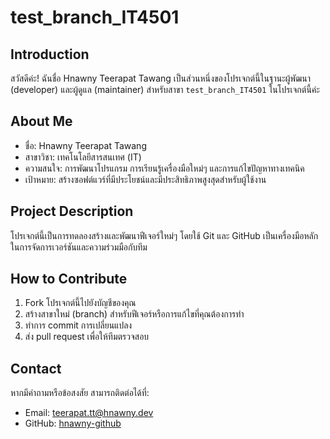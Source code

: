 # test_branch_IT4501

## Introduction
สวัสดีค่ะ! ฉันชื่อ Hnawny Teerapat Tawang เป็นส่วนหนึ่งของโปรเจกต์นี้ในฐานะผู้พัฒนา (developer) และผู้ดูแล (maintainer) สำหรับสาขา `test_branch_IT4501` ในโปรเจกต์นี้ค่ะ

## About Me
- ชื่อ: Hnawny Teerapat Tawang
- สาขาวิชา: เทคโนโลยีสารสนเทศ (IT)
- ความสนใจ: การพัฒนาโปรแกรม การเรียนรู้เครื่องมือใหม่ๆ และการแก้ไขปัญหาทางเทคนิค
- เป้าหมาย: สร้างซอฟต์แวร์ที่มีประโยชน์และมีประสิทธิภาพสูงสุดสำหรับผู้ใช้งาน

## Project Description
โปรเจกต์นี้เป็นการทดลองสร้างและพัฒนาฟีเจอร์ใหม่ๆ โดยใช้ Git และ GitHub เป็นเครื่องมือหลักในการจัดการเวอร์ชันและความร่วมมือกับทีม

## How to Contribute
1. Fork โปรเจกต์นี้ไปยังบัญชีของคุณ
2. สร้างสาขาใหม่ (branch) สำหรับฟีเจอร์หรือการแก้ไขที่คุณต้องการทำ
3. ทำการ commit การเปลี่ยนแปลง
4. ส่ง pull request เพื่อให้ทีมตรวจสอบ

## Contact
หากมีคำถามหรือข้อสงสัย สามารถติดต่อได้ที่:
- Email: teerapat.tt@hnawny.dev
- GitHub: [hnawny-github](https://github.com/hnawny)
